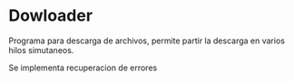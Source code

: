 # Dowloader

Programa para descarga de archivos, permite partir la descarga en varios hilos simutaneos.

Se implementa recuperacion de errores
